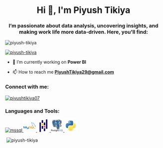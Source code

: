 <h1 align="center">Hi 👋, I'm Piyush Tikiya</h1>
<h3 align="center">I’m passionate about data analysis, uncovering insights, and making work life more data-driven. Here, you'll find:</h3>

<p align="left"> <img src="https://komarev.com/ghpvc/?username=piyush-tikiya&label=Profile%20views&color=0e75b6&style=flat" alt="piyush-tikiya" /> </p>

<p align="left"> <a href="https://github.com/ryo-ma/github-profile-trophy"><img src="https://github-profile-trophy.vercel.app/?username=piyush-tikiya" alt="piyush-tikiya" /></a> </p>

- 🔭 I’m currently working on **Power BI**

- 📫 How to reach me **PiyushTikiya29@gmail.com**

<h3 align="left">Connect with me:</h3>
<p align="left">
<a href="https://linkedin.com/in/piyushtikiya07" target="blank"><img align="center" src="https://raw.githubusercontent.com/rahuldkjain/github-profile-readme-generator/master/src/images/icons/Social/linked-in-alt.svg" alt="piyushtikiya07" height="30" width="40" /></a>
</p>

<h3 align="left">Languages and Tools:</h3>
<p align="left"> <a href="https://www.microsoft.com/en-us/sql-server" target="_blank" rel="noreferrer"> <img src="https://www.svgrepo.com/show/303229/microsoft-sql-server-logo.svg" alt="mssql" width="40" height="40"/> </a> <a href="https://www.mysql.com/" target="_blank" rel="noreferrer"> <img src="https://raw.githubusercontent.com/devicons/devicon/master/icons/mysql/mysql-original-wordmark.svg" alt="mysql" width="40" height="40"/> </a> <a href="https://pandas.pydata.org/" target="_blank" rel="noreferrer"> <img src="https://raw.githubusercontent.com/devicons/devicon/2ae2a900d2f041da66e950e4d48052658d850630/icons/pandas/pandas-original.svg" alt="pandas" width="40" height="40"/> </a> <a href="https://www.postgresql.org" target="_blank" rel="noreferrer"> <img src="https://raw.githubusercontent.com/devicons/devicon/master/icons/postgresql/postgresql-original-wordmark.svg" alt="postgresql" width="40" height="40"/> </a> <a href="https://www.python.org" target="_blank" rel="noreferrer"> <img src="https://raw.githubusercontent.com/devicons/devicon/master/icons/python/python-original.svg" alt="python" width="40" height="40"/> </a> </p>

<p>&nbsp;<img align="center" src="https://github-readme-stats.vercel.app/api?username=piyush-tikiya&show_icons=true&locale=en" alt="piyush-tikiya" /></p>
